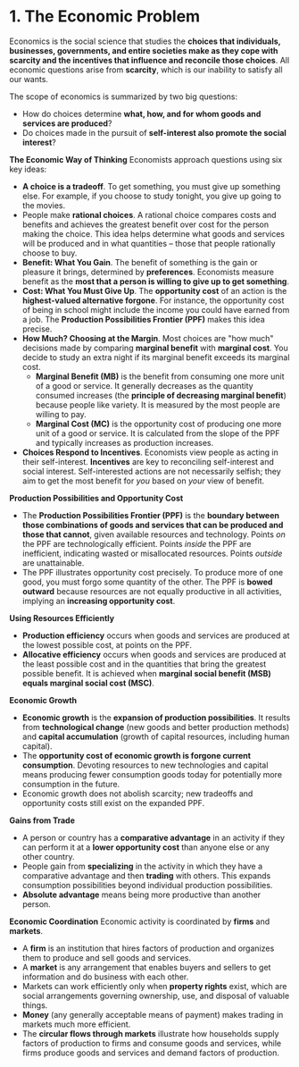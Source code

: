 # 1. The Economic Problem

Economics is the social science that studies the **choices that individuals, businesses, governments, and entire societies make as they cope with scarcity and the incentives that influence and reconcile those choices**. All economic questions arise from **scarcity**, which is our inability to satisfy all our wants.

The scope of economics is summarized by two big questions:

- How do choices determine **what, how, and for whom goods and services are produced**?
- Do choices made in the pursuit of **self-interest also promote the social interest**?

**The Economic Way of Thinking**
Economists approach questions using six key ideas:

- **A choice is a tradeoff**. To get something, you must give up something else. For example, if you choose to study tonight, you give up going to the movies.
- People make **rational choices**. A rational choice compares costs and benefits and achieves the greatest benefit over cost for the person making the choice. This idea helps determine what goods and services will be produced and in what quantities – those that people rationally choose to buy.
- **Benefit: What You Gain**. The benefit of something is the gain or pleasure it brings, determined by **preferences**. Economists measure benefit as the **most that a person is willing to give up to get something**.
- **Cost: What You Must Give Up**. The **opportunity cost** of an action is the **highest-valued alternative forgone**. For instance, the opportunity cost of being in school might include the income you could have earned from a job. The **Production Possibilities Frontier (PPF)** makes this idea precise.
- **How Much? Choosing at the Margin**. Most choices are "how much" decisions made by comparing **marginal benefit** with **marginal cost**. You decide to study an extra night if its marginal benefit exceeds its marginal cost.
    - **Marginal Benefit (MB)** is the benefit from consuming one more unit of a good or service. It generally decreases as the quantity consumed increases (the **principle of decreasing marginal benefit**) because people like variety. It is measured by the most people are willing to pay.
    - **Marginal Cost (MC)** is the opportunity cost of producing one more unit of a good or service. It is calculated from the slope of the PPF and typically increases as production increases.
- **Choices Respond to Incentives**. Economists view people as acting in their self-interest. **Incentives** are key to reconciling self-interest and social interest. Self-interested actions are not necessarily selfish; they aim to get the most benefit for *you* based on *your* view of benefit.

**Production Possibilities and Opportunity Cost**

- The **Production Possibilities Frontier (PPF)** is the **boundary between those combinations of goods and services that can be produced and those that cannot**, given available resources and technology. Points *on* the PPF are technologically efficient. Points *inside* the PPF are inefficient, indicating wasted or misallocated resources. Points *outside* are unattainable.
- The PPF illustrates opportunity cost precisely. To produce more of one good, you must forgo some quantity of the other. The PPF is **bowed outward** because resources are not equally productive in all activities, implying an **increasing opportunity cost**.

**Using Resources Efficiently**

- **Production efficiency** occurs when goods and services are produced at the lowest possible cost, at points on the PPF.
- **Allocative efficiency** occurs when goods and services are produced at the least possible cost and in the quantities that bring the greatest possible benefit. It is achieved when **marginal social benefit (MSB) equals marginal social cost (MSC)**.

**Economic Growth**

- **Economic growth** is the **expansion of production possibilities**. It results from **technological change** (new goods and better production methods) and **capital accumulation** (growth of capital resources, including human capital).
- The **opportunity cost of economic growth is forgone current consumption**. Devoting resources to new technologies and capital means producing fewer consumption goods today for potentially more consumption in the future.
- Economic growth does not abolish scarcity; new tradeoffs and opportunity costs still exist on the expanded PPF.

**Gains from Trade**

- A person or country has a **comparative advantage** in an activity if they can perform it at a **lower opportunity cost** than anyone else or any other country.
- People gain from **specializing** in the activity in which they have a comparative advantage and then **trading** with others. This expands consumption possibilities beyond individual production possibilities.
- **Absolute advantage** means being more productive than another person.

**Economic Coordination**
Economic activity is coordinated by **firms** and **markets**.

- A **firm** is an institution that hires factors of production and organizes them to produce and sell goods and services.
- A **market** is any arrangement that enables buyers and sellers to get information and do business with each other.
- Markets can work efficiently only when **property rights** exist, which are social arrangements governing ownership, use, and disposal of valuable things.
- **Money** (any generally acceptable means of payment) makes trading in markets much more efficient.
- The **circular flows through markets** illustrate how households supply factors of production to firms and consume goods and services, while firms produce goods and services and demand factors of production. 